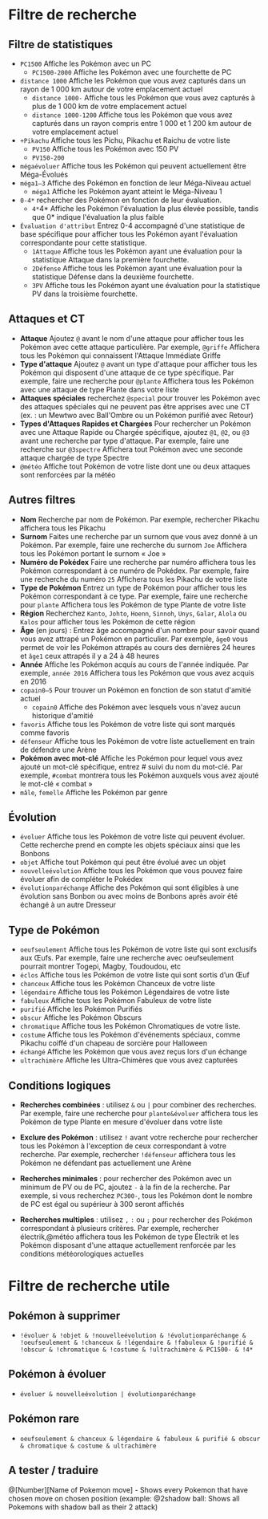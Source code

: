 # Filtre de recherche

## Filtre de statistiques
- `PC1500` Affiche les Pokémon avec un PC 
  - `PC1500-2000` Affiche les Pokémon avec une fourchette de PC 
- `distance 1000` Affiche les Pokémon que vous avez capturés dans un rayon de 1 000 km autour de votre emplacement actuel
  - `distance 1000-` Affiche tous les Pokémon que vous avez capturés à plus de 1 000 km de votre emplacement actuel
  - `distance 1000-1200` Affiche tous les Pokémon que vous avez capturés dans un rayon compris entre 1 000 et 1 200 km autour de votre emplacement actuel
- `+Pikachu` Affiche tous les Pichu, Pikachu et Raichu de votre liste
  - `PV150` Affiche tous les Pokémon avec 150 PV
  - `PV150-200` 
- `mégaévoluer` Affiche tous les Pokémon qui peuvent actuellement être Méga-Évolués
- `méga1–3` Affiche des Pokémon en fonction de leur Méga-Niveau actuel
  - `méga1` Affiche les Pokémon ayant atteint le Méga-Niveau 1
- `0-4*` rechercher des Pokémon en fonction de leur évaluation. 
  - `4*`4* Affiche les Pokémon l'évaluation la plus élevée possible, tandis que 0* indique l'évaluation la plus faible
- `Évaluation d'attribut` Entrez 0-4 accompagné d'une statistique de base spécifique pour afficher tous les Pokémon ayant l'évaluation correspondante pour cette statistique.
  - `1Attaque` Affiche tous les Pokémon ayant une évaluation pour la statistique Attaque dans la première fourchette.
  - `2Défense` Affiche tous les Pokémon ayant une évaluation pour la statistique Défense dans la deuxième fourchette.
  - `3PV` Affiche tous les Pokémon ayant une évaluation pour la statistique PV dans la troisième fourchette.

## Attaques et CT
- **Attaque** Ajoutez `@` avant le nom d'une attaque pour afficher tous les Pokémon avec cette attaque particulière. Par exemple, `@griffe` Affichera tous les Pokémon qui connaissent l'Attaque Immédiate Griffe
- **Type d'attaque** Ajoutez `@` avant un type d'attaque pour afficher tous les Pokémon qui disposent d'une attaque de ce type spécifique. Par exemple, faire une recherche pour `@plante` Affichera tous les Pokémon avec une attaque de type Plante dans votre liste
- **Attaques spéciales** recherchez `@special` pour trouver les Pokémon avec des attaques spéciales qui ne peuvent pas être apprises avec une CT (ex. : un Mewtwo avec Ball'Ombre ou un Pokémon purifié avec Retour)
- **Types d'Attaques Rapides et Chargées** Pour rechercher un Pokémon avec une Attaque Rapide ou Chargée spécifique, ajoutez `@1`, `@2`, ou `@3` avant une recherche par type d'attaque. Par exemple, faire une recherche sur `@3spectre` Affichera tout Pokémon avec une seconde attaque chargée de type Spectre
- `@météo` Affiche tout Pokémon de votre liste dont une ou deux attaques sont renforcées par la météo

## Autres filtres
- **Nom** Recherche par nom de Pokémon. Par exemple, rechercher Pikachu affichera tous les Pikachu
- **Surnom** Faites une recherche par un surnom que vous avez donné à un Pokémon. Par exemple, faire une recherche du surnom `Joe` Affichera tous les Pokémon portant le surnom « Joe »
- **Numéro de Pokédex** Faire une recherche par numéro affichera tous les Pokémon correspondant à ce numéro de Pokédex. Par exemple, faire une recherche du numéro `25` Affichera tous les Pikachu de votre liste
- **Type de Pokémon** Entrez un type de Pokémon pour afficher tous les Pokémon correspondant à ce type. Par exemple, faire une recherche pour `plante` Affichera tous les Pokémon de type Plante de votre liste
- **Région** Recherchez `Kanto`, `Johto`, `Hoenn`, `Sinnoh`, `Unys`, `Galar`, `Alola` ou `Kalos` pour afficher tous les Pokémon de cette région
- **Âge** (en jours) : Entrez âge accompagné d'un nombre pour savoir quand vous avez attrapé un Pokémon en particulier. Par exemple, `âge0` vous permet de voir les Pokémon attrapés au cours des dernières 24 heures et `âge1` ceux attrapés il y a 24 à 48 heures
- **Année** Affiche les Pokémon acquis au cours de l'année indiquée. Par exemple, `année 2016` Affichera tous les Pokémon que vous avez acquis en 2016
- `copain0–5` Pour trouver un Pokémon en fonction de son statut d'amitié actuel
  - `copain0` Affiche des Pokémon avec lesquels vous n'avez aucun historique d'amitié
- `favoris` Affiche tous les Pokémon de votre liste qui sont marqués comme favoris
- `défenseur` Affiche tous les Pokémon de votre liste actuellement en train de défendre une Arène
- **Pokémon avec mot-clé** Affiche les Pokémon pour lequel vous avez ajouté un mot-clé spécifique, entrez # suivi du nom du mot-clé. Par exemple, `#combat` montrera tous les Pokémon auxquels vous avez ajouté le mot-clé « combat »
- `mâle`, `femelle` Affiche les Pokémon par genre

## Évolution
- `évoluer` Affiche tous les Pokémon de votre liste qui peuvent évoluer. Cette recherche prend en compte les objets spéciaux ainsi que les Bonbons
- `objet` Affiche tout Pokémon qui peut être évolué avec un objet
- `nouvelleévolution` Affiche tous les Pokémon que vous pouvez faire évoluer afin de compléter le Pokédex
- `évolutionparéchange` Affiche des Pokémon qui sont éligibles à une évolution sans Bonbon ou avec moins de Bonbons après avoir été échangé à un autre Dresseur

## Type de Pokémon
- `oeufseulement` Affiche tous les Pokémon de votre liste qui sont exclusifs aux Œufs. Par exemple, faire une recherche avec oeufseulement pourrait montrer Togepi, Magby, Toudoudou, etc
- `éclos` Affiche tous les Pokémon de votre liste qui sont sortis d’un Œuf
- `chanceux` Affiche tous les Pokémon Chanceux de votre liste
- `légendaire` Affiche tous les Pokémon Légendaires de votre liste
- `fabuleux` Affiche tous les Pokémon Fabuleux de votre liste
- `purifié` Affiche les Pokémon Purifiés
- `obscur` Affiche les Pokémon Obscurs
- `chromatique` Affiche tous les Pokémon Chromatiques de votre liste.
- `costume` Affiche tous les Pokémon d'événements spéciaux, comme Pikachu coiffé d'un chapeau de sorcière pour Halloween
- `échangé` Affiche les Pokémon que vous avez reçus lors d'un échange
- `ultrachimère` Affiche les Ultra-Chimères que vous avez capturées

## Conditions logiques
- **Recherches combinées** : utilisez `&` ou `|` pour combiner des recherches. Par exemple, faire une recherche pour `plante&évoluer` affichera tous les Pokémon de type Plante en mesure d'évoluer dans votre liste

- **Exclure des Pokémon** : utilisez `!` avant votre recherche pour rechercher tous les Pokémon à l'exception de ceux correspondant à votre recherche. Par exemple, rechercher `!défenseur` affichera tous les Pokémon ne défendant pas actuellement une Arène

- **Recherches minimales** : pour rechercher des Pokémon avec un minimum de PV ou de PC, ajoutez `-` à la fin de la recherche. Par exemple, si vous recherchez `PC300-`, tous les Pokémon dont le nombre de PC est égal ou supérieur à 300 seront affichés

- **Recherches multiples** : utilisez `,` `:` ou `;` pour rechercher des Pokémon correspondant à plusieurs critères. Par exemple, rechercher électrik,@météo affichera tous les Pokémon de type Électrik et les Pokémon disposant d'une attaque actuellement renforcée par les conditions météorologiques actuelles

# Filtre de recherche utile
## Pokémon à supprimer
- `!évoluer & !objet & !nouvelleévolution & !évolutionparéchange & !oeufseulement & !chanceux & !légendaire & !fabuleux & !purifié & !obscur & !chromatique & !costume & !ultrachimère & PC1500- & !4*`
## Pokémon à évoluer
- `évoluer & nouvelleévolution | évolutionparéchange`
## Pokémon rare
- `oeufseulement & chanceux & légendaire & fabuleux & purifié & obscur & chromatique & costume & ultrachimère`

## A tester / traduire
@[Number][Name of Pokemon move] - Shows every Pokemon that have chosen move on chosen position (example: @2shadow ball: Shows all Pokemons with shadow ball as their 2 attack)